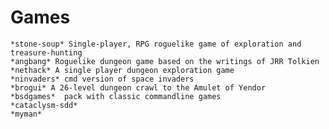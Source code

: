# Games
	*stone-soup* Single-player, RPG roguelike game of exploration and treasure-hunting
	*angbang* Roguelike dungeon game based on the writings of JRR Tolkien
	*nethack* A single player dungeon exploration game
	*ninvaders* cmd version of space invaders
	*brogui* A 26-level dungeon crawl to the Amulet of Yendor
	*bsdgames*  pack with classic commandline games
	*cataclysm-sdd*
	*myman*
